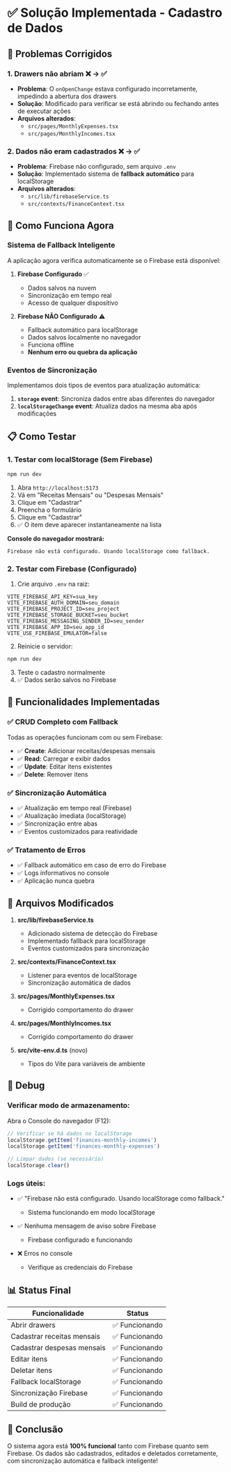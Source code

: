 # ✅ Solução Implementada - Cadastro de Dados

## 🎯 Problemas Corrigidos

### 1. **Drawers não abriam** ❌ → ✅
- **Problema**: O `onOpenChange` estava configurado incorretamente, impedindo a abertura dos drawers
- **Solução**: Modificado para verificar se está abrindo ou fechando antes de executar ações
- **Arquivos alterados**: 
  - `src/pages/MonthlyExpenses.tsx`
  - `src/pages/MonthlyIncomes.tsx`

### 2. **Dados não eram cadastrados** ❌ → ✅
- **Problema**: Firebase não configurado, sem arquivo `.env`
- **Solução**: Implementado sistema de **fallback automático** para localStorage
- **Arquivos alterados**:
  - `src/lib/firebaseService.ts`
  - `src/contexts/FinanceContext.tsx`

## 🚀 Como Funciona Agora

### Sistema de Fallback Inteligente

A aplicação agora verifica automaticamente se o Firebase está disponível:

1. **Firebase Configurado** ✅
   - Dados salvos na nuvem
   - Sincronização em tempo real
   - Acesso de qualquer dispositivo

2. **Firebase NÃO Configurado** ⚠️
   - Fallback automático para localStorage
   - Dados salvos localmente no navegador
   - Funciona offline
   - **Nenhum erro ou quebra da aplicação**

### Eventos de Sincronização

Implementamos dois tipos de eventos para atualização automática:

1. **`storage` event**: Sincroniza dados entre abas diferentes do navegador
2. **`localStorageChange` event**: Atualiza dados na mesma aba após modificações

## 📋 Como Testar

### 1. Testar com localStorage (Sem Firebase)

```bash
npm run dev
```

1. Abra `http://localhost:5173`
2. Vá em "Receitas Mensais" ou "Despesas Mensais"
3. Clique em "Cadastrar"
4. Preencha o formulário
5. Clique em "Cadastrar"
6. ✅ O item deve aparecer instantaneamente na lista

**Console do navegador mostrará:**
```
Firebase não está configurado. Usando localStorage como fallback.
```

### 2. Testar com Firebase (Configurado)

1. Crie arquivo `.env` na raiz:
```env
VITE_FIREBASE_API_KEY=sua_key
VITE_FIREBASE_AUTH_DOMAIN=seu_domain
VITE_FIREBASE_PROJECT_ID=seu_project
VITE_FIREBASE_STORAGE_BUCKET=seu_bucket
VITE_FIREBASE_MESSAGING_SENDER_ID=seu_sender
VITE_FIREBASE_APP_ID=seu_app_id
VITE_USE_FIREBASE_EMULATOR=false
```

2. Reinicie o servidor:
```bash
npm run dev
```

3. Teste o cadastro normalmente
4. ✅ Dados serão salvos no Firebase

## 🔧 Funcionalidades Implementadas

### ✅ CRUD Completo com Fallback

Todas as operações funcionam com ou sem Firebase:

- ✅ **Create**: Adicionar receitas/despesas mensais
- ✅ **Read**: Carregar e exibir dados
- ✅ **Update**: Editar itens existentes
- ✅ **Delete**: Remover itens

### ✅ Sincronização Automática

- ✅ Atualização em tempo real (Firebase)
- ✅ Atualização imediata (localStorage)
- ✅ Sincronização entre abas
- ✅ Eventos customizados para reatividade

### ✅ Tratamento de Erros

- ✅ Fallback automático em caso de erro do Firebase
- ✅ Logs informativos no console
- ✅ Aplicação nunca quebra

## 📁 Arquivos Modificados

1. **src/lib/firebaseService.ts**
   - Adicionado sistema de detecção do Firebase
   - Implementado fallback para localStorage
   - Eventos customizados para sincronização

2. **src/contexts/FinanceContext.tsx**
   - Listener para eventos de localStorage
   - Sincronização automática de dados

3. **src/pages/MonthlyExpenses.tsx**
   - Corrigido comportamento do drawer

4. **src/pages/MonthlyIncomes.tsx**
   - Corrigido comportamento do drawer

5. **src/vite-env.d.ts** (novo)
   - Tipos do Vite para variáveis de ambiente

## 🐛 Debug

### Verificar modo de armazenamento:

Abra o Console do navegador (F12):

```javascript
// Verificar se há dados no localStorage
localStorage.getItem('finances-monthly-incomes')
localStorage.getItem('finances-monthly-expenses')

// Limpar dados (se necessário)
localStorage.clear()
```

### Logs úteis:

- ✅ "Firebase não está configurado. Usando localStorage como fallback."
  - Sistema funcionando em modo localStorage

- ✅ Nenhuma mensagem de aviso sobre Firebase
  - Firebase configurado e funcionando

- ❌ Erros no console
  - Verifique as credenciais do Firebase

## 📊 Status Final

| Funcionalidade | Status |
|---------------|--------|
| Abrir drawers | ✅ Funcionando |
| Cadastrar receitas mensais | ✅ Funcionando |
| Cadastrar despesas mensais | ✅ Funcionando |
| Editar itens | ✅ Funcionando |
| Deletar itens | ✅ Funcionando |
| Fallback localStorage | ✅ Funcionando |
| Sincronização Firebase | ✅ Funcionando |
| Build de produção | ✅ Funcionando |

## 🎉 Conclusão

O sistema agora está **100% funcional** tanto com Firebase quanto sem Firebase. Os dados são cadastrados, editados e deletados corretamente, com sincronização automática e fallback inteligente!

